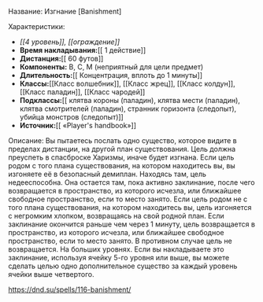 Название: Изгнание \[Banishment] 

Характеристики:
- *[[4 уровень]], [[ограждение]]*
- **Время накладывания:**[[ 1 действие]]
- **Дистанция:**[[ 60 футов]]
- **Компоненты:** В, С, М (неприятный для цели предмет)
- **Длительность:**[[ Концентрация, вплоть до 1 минуты]]
- **Классы:**[[Класс  волшебник]], [[Класс жрец]], [[Класс колдун]], [[Класс паладин]], [[Класс чародей]]
- **Подклассы:**[[ клятва короны (паладин), клятва мести (паладин), клятва смотрителей (паладин), странник горизонта (следопыт), убийца монстров (следопыт)]]
- **Источник:**[[ «Player's handbook»]]

Описание:
Вы пытаетесь послать одно существо, которое видите в пределах дистанции, на другой план существования. Цель должна преуспеть в спасброске Харизмы, иначе будет изгнана.
Если цель родом с того плана существования, на котором находитесь вы, вы изгоняете её в безопасный демиплан. Находясь там, цель недееспособна. Она остается там, пока активно заклинание, после чего возвращается в пространство, из которого исчезла, или ближайшее свободное пространство, если то место занято.
Если цель родом не с того плана существования, на котором находитесь вы, цель изгоняется с негромким хлопком, возвращаясь на свой родной план. Если заклинание окончится раньше чем через 1 минуту, цель возвращается в пространство, из которого исчезла, или ближайшее свободное пространство, если то место занято. В противном случае цель не возвращается.
На больших уровнях. Если вы накладываете это заклинание, используя ячейку 5-го уровня или выше, вы можете сделать целью одно дополнительное существо за каждый уровень ячейки выше четвертого.

https://dnd.su/spells/116-banishment/